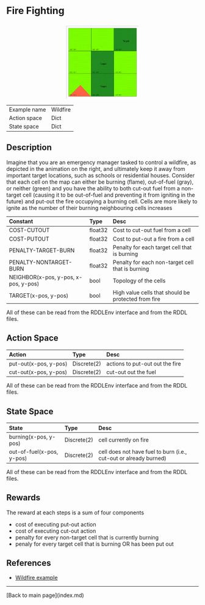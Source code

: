 <p style="font-size:25px;text-align:left"><b>Fire Fighting</b></p>


<div style="width:100%;text-align:center;">
  <a href="images/wildfire_image.gif">
    <img src="images/wildfire_image.gif" height="190" width="190" />
  </a>
</div>

|       |      |
|:------------------|:------------|
| Example name      | Wildfire    |
| Action space      | Dict        |
| State space       | Dict        |


## Description
Imagine that you are an emergency manager tasked to control a wildfire, as depicted in the animation on the right, and ultimately keep it away from important target locations, such as schools or residential houses. Consider that each cell on the map can either be burning (flame), out-of-fuel (gray), or neither (green) and you have the ability to both cut-out fuel from a non-target cell (causing it to be out-of-fuel and preventing it from igniting in the future) and put-out the fire occupying a burning cell. Cells are more likely to ignite as the number of their burning neighbouring cells increases

| Constant                 | Type             |  Desc                                               |
|:-------------------------|:-----------------|:----------------------------------------------------|
| COST-CUTOUT              | float32          |  Cost to cut-out fuel from a cell    |
| COST-PUTOUT              | float32          |  Cost to put-out a fire from a cell  |
| PENALTY-TARGET-BURN      | float32          |  Penalty for each target cell that is burning       |
| PENALTY-NONTARGET-BURN   | float32          |  Penalty for each non-target cell that is burning   |
| NEIGHBOR(x-pos, y-pos, x-pos, y-pos)   | bool          |  Topology of the cells                   |
| TARGET(x-pos, y-pos)     | bool          |  High value cells that should be protected from fire   |

All of these can be read from the RDDLEnv interface and from the RDDL files.


## Action Space

| Action               | Type            |  Desc                               |
|:--------------------|:-----------------|:------------------------------------|
| put-out(x-pos, y-pos)  | Discrete(2)   |  actions to put-out out the fire    |
| cut-out(x-pos, y-pos)  | Discrete(2)   |  cut-out out the fuel               |

All of these can be read from the RDDLEnv interface and from the RDDL files.


## State Space

| State                      | Type              |  Desc                                   |
|:---------------------------|:------------------|:----------------------------------------|
| burning(x-pos, y-pos)      | Discrete(2)       | cell currently on fire                   |
| out-of-fuel(x-pos, y-pos)  | Discrete(2)       |  cell does not have fuel to burn (i.e., cut-out or already burned)     |

All of these can be read from the RDDLEnv interface and from the RDDL files.


## Rewards
The reward at each steps is a sum of four components
- cost of executing put-out action
- cost of executing cut-out action
- penalty for every non-target cell that is currently burning
- penaly for every target cell that is burning OR has been put out

## References
- [Wildfire example](https://github.com/ataitler/pyRDDLGym/tree/main/pyRDDLGym/Examples/Wildfire)

<hr>
[Back to main page](index.md)




